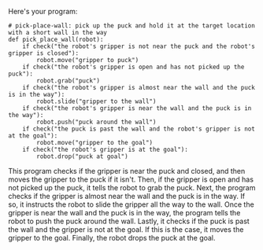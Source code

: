 Here's your program:

```
# pick-place-wall: pick up the puck and hold it at the target location with a short wall in the way
def pick_place_wall(robot):
    if check("the robot's gripper is not near the puck and the robot's gripper is closed"):
        robot.move("gripper to puck")
    if check("the robot's gripper is open and has not picked up the puck"):
        robot.grab("puck")
    if check("the robot's gripper is almost near the wall and the puck is in the way"):
        robot.slide("gripper to the wall")
    if check("the robot's gripper is near the wall and the puck is in the way"):
        robot.push("puck around the wall")
    if check("the puck is past the wall and the robot's gripper is not at the goal"):
        robot.move("gripper to the goal")
    if check("the robot's gripper is at the goal"):
        robot.drop("puck at goal")
``` 

This program checks if the gripper is near the puck and closed, and then moves the gripper to the puck if it isn't. Then, if the gripper is open and has not picked up the puck, it tells the robot to grab the puck. Next, the program checks if the gripper is almost near the wall and the puck is in the way. If so, it instructs the robot to slide the gripper all the way to the wall. Once the gripper is near the wall and the puck is in the way, the program tells the robot to push the puck around the wall. Lastly, it checks if the puck is past the wall and the gripper is not at the goal. If this is the case, it moves the gripper to the goal. Finally, the robot drops the puck at the goal.